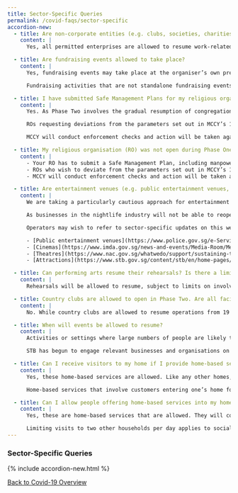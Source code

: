 ```yaml
---
title: Sector-Specific Queries
permalink: /covid-faqs/sector-specific
accordion-new:
  - title: Are non-corporate entities (e.g. clubs, societies, charities, Social Service Agencies, co-operative societies) also allowed to resume work-related events from 28 Sep?
    content: |
      Yes, all permitted enterprises are allowed to resume work-related events of up to 50 persons at their own workplaces or premises, and at third-party venues. Respective sectoral advisories and safe management measures continue to apply. For more information, please refer [here](https://www.mom.gov.sg/covid-19/frequently-asked-questions/safe-management-measures){:target="_blank"}.

  - title: Are fundraising events allowed to take place?
    content: |
      Yes, fundraising events may take place at the organiser’s own premises or third-party venues, with up to 50 persons per event.

      Fundraising activities that are not standalone fundraising events but are incidentally conducted in the course of other activities should follow the guidelines and safe management measures set for the primary activity. For example, fundraising carried out by commercial participators in the course of their retail business should follow the prevailing guidelines in place for retail activities. Similarly, the collection of offerings/tithes during religious services should follow the prevailing guidelines for the conduct of religious services. For more information, please refer [here](https://www.mom.gov.sg/covid-19/frequently-asked-questions/safe-management-measures){:target="_blank"}.

  - title: I have submitted Safe Management Plans for my religious organisation (RO) during Phase One. Do I need to submit another plan for Phase Two?  
    content: |
      Yes. As Phase Two involves the gradual resumption of congregational and worship services, as well as other non-congregational worship activities, all ROs are required to submit their Safe Management Plan, including manpower deployment, at least 3 days before resumption of Phase Two activities. ROs who have already submitted their safe management plan in Phase One only need to submit a shorter plan to cover the additional safe management measures for Phase Two activities. Please refer to <https://www.cpro.gov.sg/> for details.

      ROs requesting deviations from the parameters set out in MCCY’s 18 Jun 2020 advisory on resumption of more religious activities in Phase Two will require MCCY’s approval before proceeding with their activities.

      MCCY will conduct enforcement checks and action will be taken against ROs who do not comply with the relevant guidelines, including the cessation of operations.

  - title: My religious organisation (RO) was not open during Phase One and I did not submit my Phase One Safe Management Plans. Am I allowed to proceed with Phase Two activities?
    content: |
      - Your RO has to submit a Safe Management Plan, including manpower deployment, at least 3 days before commencing Phase Two activities.
      - ROs who wish to deviate from the parameters set out in MCCY’s 18 Jun 2020 advisory on resumption of more religious activities in Phase Two will require MCCY’s approval before proceeding with their activities.
      - MCCY will conduct enforcement checks and action will be taken against ROs who do not comply with the relevant guidelines, including the cessation of operations.

  - title: Are entertainment venues (e.g. public entertainment venues, cinemas, theatres and attractions) allowed to resume operations?
    content: |
      We are taking a particularly cautious approach for entertainment establishments in the nightlife sector because large numbers of people are likely to come into close contact for prolonged periods of time, and often in enclosed spaces. We have seen the rapid spread of COVID-19 through nightclubs and pubs overseas, and we want to prevent the same thing from happening in Singapore to guard against recurring waves of infection.

      As businesses in the nightlife industry will not be able to reopen soon, companies in these sectors are strongly encouraged to re-examine their business models and undertake permitted activities instead. Businesses that are keen to do so can contact the relevant government agencies to understand the processes involved.

      Operators may wish to refer to sector-specific updates on this website, or visit the following agencies’ website for the latest updates:

      - [Public entertainment venues](https://www.police.gov.sg/e-Services/Police-Licences/Public-Entertainment-Licence){:target="_blank"}
      - [Cinemas](https://www.imda.gov.sg/news-and-events/Media-Room/Media-Releases/2020/Advisories-on-COVID-19-Situation){:target="_blank"}
      - [Theatres](https://www.nac.gov.sg/whatwedo/support/sustaining-the-arts-during-covid-19/Sustaining-the-arts-during-COVID-19.html){:target="_blank"}
      - [Attractions](https://www.stb.gov.sg/content/stb/en/home-pages/advisory-for-attractions.html#Attractions){:target="_blank"}

  - title: Can performing arts resume their rehearsals? Is there a limit to the number of persons allowed during rehearsals?
    content: |
      Rehearsals will be allowed to resume, subject to limits on involvement and organisations/practitioners’ ability and readiness to adhere to safe management measures. These would be indicated in NAC’s upcoming advisory for the arts and culture sector.

  - title: Country clubs are allowed to open in Phase Two. Are all facilities within the country club allowed to open from 19 June 2020?
    content: |
      No. While country clubs are allowed to resume operations from 19 June 2020, their facilities can only resume operations when the same activities are allowed to resume in the public sphere. For instance, billiard facilities in the country clubs may open from 4 July 2020, in line with the reopening date of commercial billiard saloons. Other facilities such as karaoke rooms within the club must remain closed. The management of the country clubs are encouraged to adopt the same safe management measures for these facilities provided for the respective sectors to reduce risks of COVID-19 transmission. For more information, as well as a list of facilities allowed to re-open, please refer [here](/images/covid/countryclubadvisory.pdf){:target="_blank"}.

  - title: When will events be allowed to resume?
    content: |
      Activities or settings where large numbers of people are likely to come into close contact, often in enclosed spaces and for prolonged periods of time, are still not allowed to resume in Phase Two as these settings can spawn large clusters of infections, given the number of close contacts between individuals during the course of such activities.

      STB has begun to engage relevant businesses and organisations on possible safe management measures to be taken for these activities or settings. STB will advise businesses and organisations on the approval processes and timelines for resumption at a later date.

  - title: Can I receive visitors to my home if I provide home-based services, e.g. private dining, hairdressing services, tuition classes?
    content: |
      Yes, these home-based services are allowed. Like any other homes, these homes offering services may receive up to eight visitors per day. Service providers and visitors should wear masks and maintain a one metre distancing.

      Home-based services that involve customers entering one’s home for a prolonged period e.g. private dining and hairdressing services must deploy SafeEntry.

  - title: Can I allow people offering home-based services into my home? For example, repairman to fix water pipes / electricity / cable / air-conditioning issues / part-time cleaner / gardener / tuition teacher/ day-time nanny caring for my child? Can they visit more than 2 households per day?
    content: |
      Yes, these are home-based services that are allowed. They will count as part of the eight persons cap on visitors per day. Service providers are required to wear masks and maintain a one metre distancing.

      Limiting visits to two other households per day applies to social visits, and does not apply to those who need to visit multiple households in the course of business or employment.
---
```


### Sector-Specific Queries

{% include accordion-new.html %}

[Back to Covid-19 Overview](/covid/)
